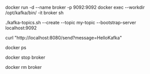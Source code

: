 
docker run -d --name broker -p 9092:9092
docker exec --workdir /opt/kafka/bin/ -it broker sh

./kafka-topics.sh --create --topic my-topic --bootstrap-server localhost:9092

curl "http://localhost:8080/send?message=HelloKafka"


docker ps

docker stop broker

docker rm broker
